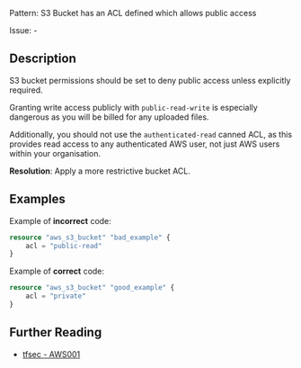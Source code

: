 Pattern: S3 Bucket has an ACL defined which allows public access

Issue: -

## Description

S3 bucket permissions should be set to deny public access unless explicitly required.

Granting write access publicly with `public-read-write` is especially dangerous as you will be billed for any uploaded files.

Additionally, you should not use the `authenticated-read` canned ACL, as this provides read access to any authenticated AWS user, not just AWS users within your organisation.

**Resolution**: Apply a more restrictive bucket ACL.

## Examples

Example of **incorrect** code:

```terraform
resource "aws_s3_bucket" "bad_example" {
	acl = "public-read"
}
```

Example of **correct** code:

```terraform
resource "aws_s3_bucket" "good_example" {
	acl = "private"
}
```

## Further Reading

* [tfsec - AWS001](https://tfsec.dev/docs/aws/AWS001/)